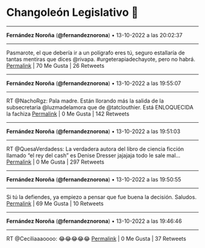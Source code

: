 # Changoleón Legislativo 🙈
*****
**Fernández Noroña** (**@fernandeznorona**) • 13-10-2022 a las 20:02:37
*****
Pasmarote, el que debería ir a un polígrafo eres tú, seguro estallaría de tantas mentiras que dices @rivapa. #urgeterapiadechayote, pero no habrá.
[Permalink](https://twitter.com/fernandeznorona/status/1580771029789855745) | 70 Me Gusta | 26 Retweets
*****
**Fernández Noroña** (**@fernandeznorona**) • 13-10-2022 a las 19:55:07
*****
RT @NachoRgz: Pala madre. Están llorando más la salida de la subsecretaria @luzmadelamora que de @tatclouthier. Está ENLOQUECIDA la fachiza
[Permalink](https://twitter.com/fernandeznorona/status/1580769143821070336) | 0 Me Gusta | 142 Retweets
*****
**Fernández Noroña** (**@fernandeznorona**) • 13-10-2022 a las 19:51:03
*****
RT @QuesaVerdadess: La verdadera autora del libro de ciencia ficción llamado “el rey del cash” es Denise Dresser jajajaja todo le sale mal…
[Permalink](https://twitter.com/fernandeznorona/status/1580768118338514944) | 0 Me Gusta | 297 Retweets
*****
**Fernández Noroña** (**@fernandeznorona**) • 13-10-2022 a las 19:50:55
*****
Si tú la defiendes, ya empiezo a pensar que fue buena la decisión. Saludos.
[Permalink](https://twitter.com/fernandeznorona/status/1580768086931558400) | 69 Me Gusta | 10 Retweets
*****
**Fernández Noroña** (**@fernandeznorona**) • 13-10-2022 a las 19:46:46
*****
RT @Ceciliaaaoooo: 😂😂😂😂😂
[Permalink](https://twitter.com/fernandeznorona/status/1580767040066834433) | 0 Me Gusta | 37 Retweets